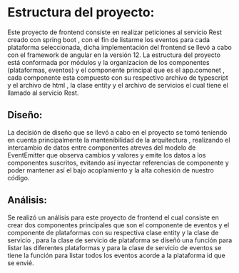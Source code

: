 # Estructura del proyecto:

Este proyecto de frontend consiste en realizar peticiones al servicio Rest creado con spring boot , con el fin de listarme los eventos para cada plataforma seleccionada, dicha implementación del frontend se llevó a cabo con el framework de angular en la versión 12.
La estructura del proyecto está conformada por módulos y la organizacion de los componentes (plataformas, eventos) y el componente principal que es el app.comonet , cada componente esta compuesto con su respectivo archivo de typescript y el archivo de html , la clase entity y el archivo de servicios el cual tiene el llamado al servicio Rest.

## Diseño:

La decisión de diseño que se llevó a cabo en el proyecto se tomó teniendo en cuenta principalmente la mantenibilidad de la arquitectura , realizando el intercambio de datos entre componentes atreves del modelo de EventEmitter que observa cambios y valores y emite los datos a los componentes suscritos, evitando así inyectar referencias de componente y poder mantener así el bajo acoplamiento y la alta cohesión de nuestro código.


## Análisis:

Se realizó un análisis para este proyecto de frontend el cual consiste en crear dos componentes principales que son el componente de eventos y el componente de plataformas con su respectiva clase entity y la clase de servicio , para la clase de servicio de plataforma se diseñó una función para listar las diferentes plataformas y para la clase de servicio de eventos se tiene la función para listar todos los eventos acorde a la plataforma id que se envié.
